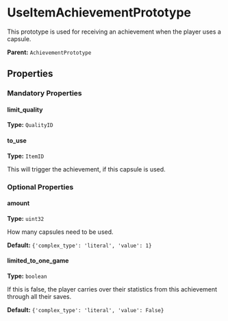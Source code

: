 # UseItemAchievementPrototype

This prototype is used for receiving an achievement when the player uses a capsule.

**Parent:** `AchievementPrototype`

## Properties

### Mandatory Properties

#### limit_quality

**Type:** `QualityID`



#### to_use

**Type:** `ItemID`

This will trigger the achievement, if this capsule is used.

### Optional Properties

#### amount

**Type:** `uint32`

How many capsules need to be used.

**Default:** `{'complex_type': 'literal', 'value': 1}`

#### limited_to_one_game

**Type:** `boolean`

If this is false, the player carries over their statistics from this achievement through all their saves.

**Default:** `{'complex_type': 'literal', 'value': False}`

